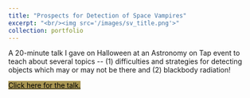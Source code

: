 ```yaml
---
title: "Prospects for Detection of Space Vampires"
excerpt: "<br/><img src='/images/sv_title.png'>"
collection: portfolio
---
```

A 20-minute talk I gave on Halloween at an Astronomy on Tap event to teach about several topics -- (1) difficulties and strategies for detecting objects which may or may not be there and (2) blackbody radiation! 

<p><a href="/images/spacevampires.pdf" class="button primary large" style="background-color:#A99653" target='_blank'><font color="#000">Click here for the talk.</font></a></p>
